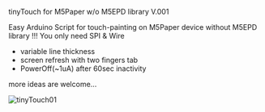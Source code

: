 tinyTouch for M5Paper w/o M5EPD library V.001

Easy Arduino Script for touch-painting on M5Paper device without M5EPD library !!!
You only need SPI & Wire

- variable line thickness
- screen refresh with two fingers tab
- PowerOff(~1uA) after 60sec inactivity

more ideas are welcome...

![tinyTouch01](https://user-images.githubusercontent.com/34644251/110212682-e7917680-7e9c-11eb-82a2-1c559527e91b.jpg)

